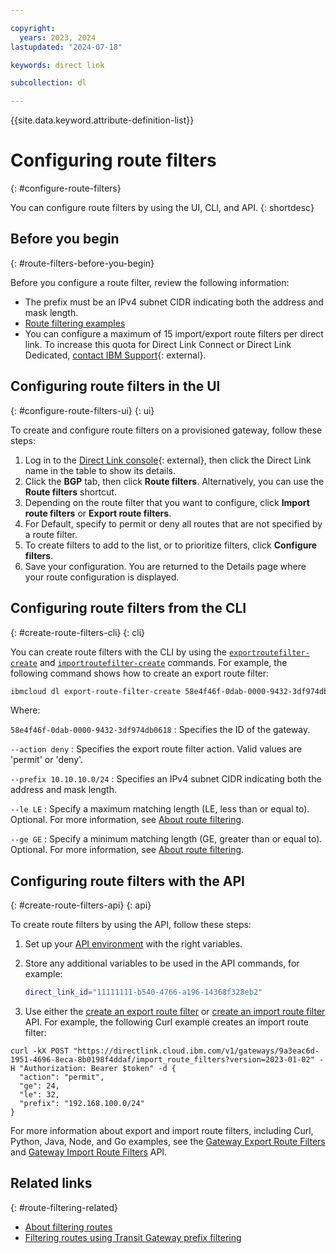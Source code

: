 ```yaml
---

copyright:
  years: 2023, 2024
lastupdated: "2024-07-18"

keywords: direct link

subcollection: dl

---
```


{{site.data.keyword.attribute-definition-list}}

# Configuring route filters
{: #configure-route-filters}

You can configure route filters by using the UI, CLI, and API.
{: shortdesc}

## Before you begin
{: #route-filters-before-you-begin}

Before you configure a route filter, review the following information:

* The prefix must be an IPv4 subnet CIDR indicating both the address and mask length.
* [Route filtering examples](/docs/dl?topic=dl-route-filtering-examples&interface=ui)
* You can configure a maximum of 15 import/export route filters per direct link. To increase this quota for Direct Link Connect or Direct Link Dedicated, [contact IBM Support](/unifiedsupport/cases/form){: external}.

## Configuring route filters in the UI
{: #configure-route-filters-ui}
{: ui}

To create and configure route filters on a provisioned gateway, follow these steps:

1. Log in to the [Direct Link console](/interconnectivity/direct-link){: external}, then click the Direct Link name in the table to show its details.
1. Click the **BGP** tab, then click **Route filters**.  Alternatively, you can use the **Route filters** shortcut.
1. Depending on the route filter that you want to configure, click **Import route filters** or **Export route filters**.
1. For Default, specify to permit or deny all routes that are not specified by a route filter.
1. To create filters to add to the list, or to prioritize filters, click **Configure filters**.
1. Save your configuration. You are returned to the Details page where your route configuration is displayed.

## Configuring route filters from the CLI
{: #create-route-filters-cli}
{: cli}

You can create route filters with the CLI by using the [`exportroutefilter-create`](/docs/dl?topic=dl-dl-cli&interface=cli#export-route-filter-create) and [`importroutefilter-create`](/docs/dl?topic=dl-dl-cli&interface=cli#import-route-filter-create) commands. For example, the following command shows how to create an export route filter:

```sh
ibmcloud dl export-route-filter-create 58e4f46f-0dab-0000-9432-3df974db0618 --action deny --prefix 10.10.10.0/24 --ge 30 --le 26
```

Where:

`58e4f46f-0dab-0000-9432-3df974db0618`
:   Specifies the ID of the gateway.

`--action deny`
:   Specifies the export route filter action. Valid values are 'permit' or 'deny'.

`--prefix 10.10.10.0/24`
:   Specifies an IPv4 subnet CIDR indicating both the address and mask length.

`--le LE`
:   Specify a maximum matching length (LE, less than or equal to). Optional. For more information, see [About route filtering](/docs/dl?topic=dl-filter-routes).

`--ge GE`
:   Specify a minimum matching length (GE, greater than or equal to). Optional. For more information, see [About route filtering](/docs/dl?topic=dl-filter-routes).

## Configuring route filters with the API
{: #create-route-filters-api}
{: api}

To create route filters by using the API, follow these steps:

1. Set up your [API environment](/docs/dl?topic=dl-set-up-environment) with the right variables.
1. Store any additional variables to be used in the API commands, for example:

   ```sh
   direct_link_id="11111111-b540-4766-a196-14368f328eb2"
   ```

1. Use either the [create an export route filter](/apidocs/direct_link#create-gateway-export-route-filter) or [create an import route filter](/apidocs/direct_link#create-gateway-import-route-filter) API. For example, the following Curl example creates an import route filter:

```curl
curl -kX POST "https://directlink.cloud.ibm.com/v1/gateways/9a3eac6d-1951-4696-8eca-8b0198f4ddaf/import_route_filters?version=2023-01-02" -H "Authorization: Bearer $token" -d {
  "action": "permit",
  "ge": 24,
  "le": 32,
  "prefix": "192.168.100.0/24"
}
```

For more information about export and import route filters, including Curl, Python, Java, Node, and Go examples, see the [Gateway Export Route Filters](/apidocs/direct_link#list-gateway-export-route-filters) and [Gateway Import Route Filters](/apidocs/direct_link#list-gateway-import-route-filters) API.

## Related links
{: #route-filtering-related}

* [About filtering routes](/docs/dl?topic=dl-filter-routes&interface=ui)
* [Filtering routes using Transit Gateway prefix filtering](/docs/dl?topic=dl-prefix-filtering)
